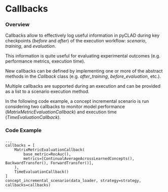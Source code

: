 # Callbacks

### Overview 

Callbacks allow to effectively log useful information in pyCLAD during key checkpoints (*before* and *after*) of the execution workflow: *scenario*, *training*, and *evaluation*.

This information is quite useful for evaluating experimental outcomes (e.g. performance metrics, execution time).

New callbacks can be defined by implementing one or more of the abstract methods in the *Callback* class (e.g. *after_training*, *before_evaluation*, etc.). 

Multiple callbacks are supported during an execution and can be provided as a list to a scenario execution method. 

In the following code example, a concept incremental scenario is run considering two callbacks to monitor model performance (*MatrixMetricEvaluationCallback*) and execution time (*TimeEvaluationCallback*).

### Code Example
    ...
    callbacks = [
        MatrixMetricEvaluationCallback(
            base_metric=RocAuc(),
            metrics=[ContinualAverageAcrossLearnedConcepts(), BackwardTransfer(), ForwardTransfer()],
        ),
        TimeEvaluationCallback()
    ]
    concept_incremental_scenario(data_loader, strategy=strategy, callbacks=callbacks)

